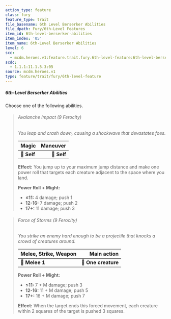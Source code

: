 ```yaml
---
action_type: feature
class: fury
feature_type: trait
file_basename: 6th Level Berserker Abilities
file_dpath: Fury/6th-Level Features
item_id: 6th-level-berserker-abilities
item_index: '05'
item_name: 6th-Level Berserker Abilities
level: 6
scc:
  - mcdm.heroes.v1:feature.trait.fury.6th-level-feature:6th-level-berserker-abilities
scdc:
  - 1.1.1:11.1.5.3:05
source: mcdm.heroes.v1
type: feature/trait/fury/6th-level-feature
---
```


##### 6th-Level Berserker Abilities

Choose one of the following abilities.

<!-- -->
> ###### Avalanche Impact (9 Ferocity)
>
> *You leap and crash down, causing a shockwave that devastates foes.*
>
> | **Magic**   | **Maneuver** |
> | ----------- | -----------: |
> | **📏 Self** |  **🎯 Self** |
>
> **Effect:** You jump up to your maximum jump distance and make one power roll that targets each creature adjacent to the space where you land.
>
> **Power Roll + Might:**
>
> - **≤11:** 4 damage; push 1
> - **12-16:** 7 damage; push 2
> - **17+:** 11 damage; push 3

<!-- -->
> ###### Force of Storms (9 Ferocity)
>
> *You strike an enemy hard enough to be a projectile that knocks a crowd of creatures around.*
>
> | **Melee, Strike, Weapon** |     **Main action** |
> | ------------------------- | ------------------: |
> | **📏 Melee 1**            | **🎯 One creature** |
>
> **Power Roll + Might:**
>
> - **≤11:** 7 + M damage; push 3
> - **12-16:** 11 + M damage; push 5
> - **17+:** 16 + M damage; push 7
>
> **Effect:** When the target ends this forced movement, each creature within 2 squares of the target is pushed 3 squares.
